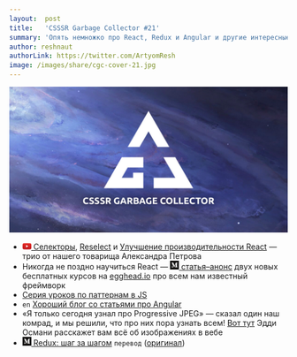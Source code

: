 ```yaml
---
layout:  post
title:   'CSSSR Garbage Collector #21'
summary: 'Опять немножко про React, Redux и Angular и другие интересные материалы из наших чатов'
author: reshnaut
authorLink: https://twitter.com/ArtyomResh
image: /images/share/cgc-cover-21.jpg
---
```


[github]: /images/icons/github.png
[medium]: /images/icons/medium.png
[yt]: /images/icons/youtube.png

![CSSSR Garbage Collector](/images/share/cgc-cover-21.jpg)

- [![yt] Селекторы](https://youtu.be/2toDk_aLqLA), [Reselect](https://youtu.be/tg3CRiAMz-s) и [Улучшение производительности React](https://youtu.be/MWNV2r5tjEA) — трио от нашего товарища Александра Петрова
- Никогда не поздно научиться React — [![medium] статья–анонс](https://blog.kentcdodds.com/learn-react-fundamentals-and-advanced-patterns-eac90341c9db) двух новых бесплатных курсов на [egghead.io](https://egghead.io/) про всем нам известный фреймворк
- [Серия уроков по паттернам в JS](https://monsterlessons.com/project/lessons/publishsubscribe-v-javascript)
- `en` [Хороший блог со статьями про Angular](https://blog.angularindepth.com/)
- «Я только сегодня узнал про Progressive JPEG» — сказал один наш комрад, и мы решили, что про них пора узнать всем! [Вот тут](https://images.guide/) Эдди Османи расскажет вам всё об изображениях в вебе
- [![medium] Redux: шаг за шагом](https://medium.com/devschacht/redux-step-by-step-e6c42a9b00cd) `перевод` ([оригинал](https://hackernoon.com/redux-step-by-step-a-simple-and-robust-workflow-for-real-life-apps-1fdf7df46092))
